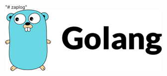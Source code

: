 "# zaplog" 
![image](https://github.com/e9571/zaplog/blob/master/aHR0cHM6Ly9pbWcubXVrZXdhbmcuY29tLzVkMzQ1ODRlMDAwMWU2NzUxMzUwMDUzNS5wbmc.png)
